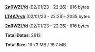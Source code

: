 [**2n6WZLYd**](/data/2n6WZLYd.txt) (02/01/23 - 22:26)- 816 bytes

[**LT4A7rvb**](/data/LT4A7rvb.txt) (02/01/23 - 22:26)- 2035 bytes

[**2n6WZLYd**](/data/2n6WZLYd.txt) (02/01/23 - 22:26)- 816 bytes

**Total Datas**: 2612

**Total Size**: 16.73 MB / 16.7 MB